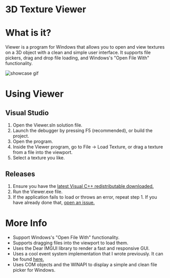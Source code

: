 # 3D Texture Viewer

# What is it?
Viewer is a program for Windows that allows you to open and view textures on a 3D object with a clean and simple user interface. It supports file pickers, drag and drop file loading, and Windows's "Open File With" functionality.

![showcase gif](showcase.gif)

# Using Viewer
## Visual Studio
1. Open the Viewer.sln solution file.
2. Launch the debugger by pressing F5 (recommended), or build the project.
3. Open the program.
4. Inside the Viewer program, go to File -> Load Texture, or drag a texture from a file into the viewport.
5. Select a texture you like.
## Releases
1. Ensure you have the [latest Visual C++ redistributable downloaded.](https://support.microsoft.com/en-us/topic/the-latest-supported-visual-c-downloads-2647da03-1eea-4433-9aff-95f26a218cc0)
2. Run the Viewer.exe file.
3. If the application fails to load or throws an error, repeat step 1. If you have already done that, [open an issue.](https://github.com/wmcnamara/viewer/issues/new)

# More Info
 - Support Windows's "Open File With" functionality.
 - Supports dragging files into the viewport to load them.
 - Uses the Dear IMGUI library to render a fast and responsive GUI.
 - Uses a cool event system implementation that I wrote previously. It can be found [here.](https://github.com/wmcnamara/delegate)
 - Uses COM objects and the WINAPI to display a simple and clean file picker for Windows.
